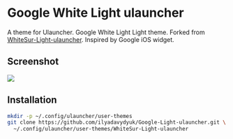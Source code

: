 # Google White Light ulauncher

A theme for Ulauncher. Google White Light Light theme.
Forked from [WhiteSur-Light-ulauncher](https://github.com/Raayib/WhiteSur-Light-ulauncher).
Inspired by Google iOS widget.

## Screenshot
![](https://i.imgur.com/aUxaaVT.png)

## Installation

```sh
mkdir -p ~/.config/ulauncher/user-themes
git clone https://github.com/ilyadavydyuk/Google-Light-ulauncher.git \
  ~/.config/ulauncher/user-themes/WhiteSur-Light-ulauncher
```
